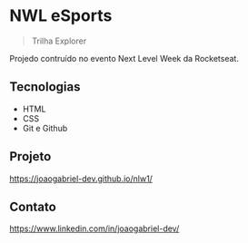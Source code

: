 # NWL eSports 

> Trilha Explorer 

Projedo contruído no evento Next Level Week da Rocketseat.

## Tecnologias 

- HTML 
- CSS
- Git e Github

## Projeto 
https://joaogabriel-dev.github.io/nlw1/

## Contato 

https://www.linkedin.com/in/joaogabriel-dev/
